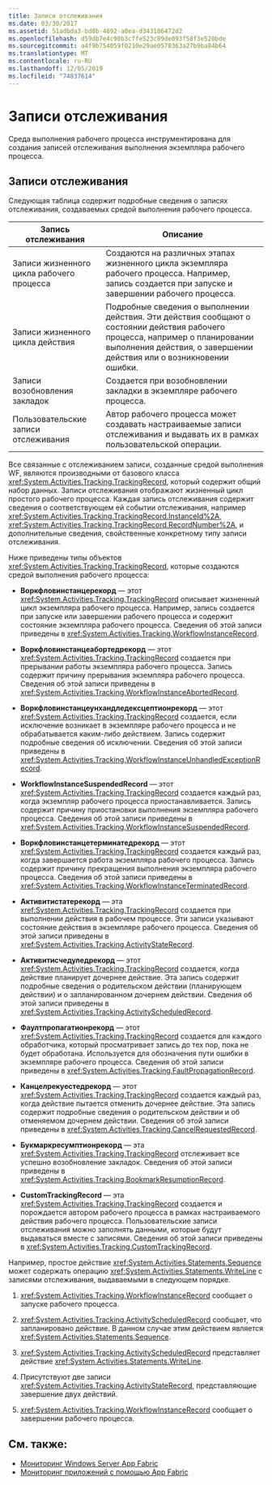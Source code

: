 ```yaml
---
title: Записи отслеживания
ms.date: 03/30/2017
ms.assetid: 51adbda3-bd8b-4892-a8ea-d343186472d2
ms.openlocfilehash: d59db7e4c90b3cffe523c89de093f58f3e520bde
ms.sourcegitcommit: a4f9b754059f0210e29ae0578363a27b9ba84b64
ms.translationtype: MT
ms.contentlocale: ru-RU
ms.lasthandoff: 12/05/2019
ms.locfileid: "74837614"
---
```

# <a name="tracking-records"></a>Записи отслеживания
Среда выполнения рабочего процесса инструментирована для создания записей отслеживания выполнения экземпляра рабочего процесса.  
  
## <a name="tracking-records"></a>Записи отслеживания  
 Следующая таблица содержит подробные сведения о записях отслеживания, создаваемых средой выполнения рабочего процесса.  
  
|Запись отслеживания|Описание|  
|---------------------|-----------------|  
|Записи жизненного цикла рабочего процесса|Создаются на различных этапах жизненного цикла экземпляра рабочего процесса. Например, запись создается при запуске и завершении рабочего процесса.|  
|Записи жизненного цикла действия|Подробные сведения о выполнении действия. Эти действия сообщают о состоянии действия рабочего процесса, например о планировании выполнения действия, о завершении действия или о возникновении ошибки.|  
|Записи возобновления закладок|Создается при возобновлении закладки в экземпляре рабочего процесса.|  
|Пользовательские записи отслеживания|Автор рабочего процесса может создавать настраиваемые записи отслеживания и выдавать их в рамках пользовательской операции.|  
  
 Все связанные с отслеживанием записи, созданные средой выполнения WF, являются производными от базового класса <xref:System.Activities.Tracking.TrackingRecord>, который содержит общий набор данных. Записи отслеживания отображают жизненный цикл простого рабочего процесса. Каждая запись отслеживания содержит сведения о соответствующем ей событии отслеживания, например <xref:System.Activities.Tracking.TrackingRecord.InstanceId%2A>, <xref:System.Activities.Tracking.TrackingRecord.RecordNumber%2A>, и дополнительные сведения, свойственные конкретному типу записи отслеживания.  
  
 Ниже приведены типы объектов <xref:System.Activities.Tracking.TrackingRecord>, которые создаются средой выполнения рабочего процесса:  
  
- **Воркфловинстанцерекорд** — этот <xref:System.Activities.Tracking.TrackingRecord> описывает жизненный цикл экземпляра рабочего процесса. Например, запись создается при запуске или завершении рабочего процесса и содержит состояние экземпляра рабочего процесса. Сведения об этой записи приведены в <xref:System.Activities.Tracking.WorkflowInstanceRecord>.  
  
- **Воркфловинстанцеабортедрекорд** — этот <xref:System.Activities.Tracking.TrackingRecord> создается при прерывании работы экземпляра рабочего процесса. Запись содержит причину прерывания экземпляра рабочего процесса. Сведения об этой записи приведены в <xref:System.Activities.Tracking.WorkflowInstanceAbortedRecord>.  
  
- **Воркфловинстанцеунхандледексцептионрекорд** — этот <xref:System.Activities.Tracking.TrackingRecord> создается, если исключение возникает в экземпляре рабочего процесса и не обрабатывается каким-либо действием. Запись содержит подробные сведения об исключении. Сведения об этой записи приведены в <xref:System.Activities.Tracking.WorkflowInstanceUnhandledExceptionRecord>.  
  
- **WorkflowInstanceSuspendedRecord** — этот <xref:System.Activities.Tracking.TrackingRecord> создается каждый раз, когда экземпляр рабочего процесса приостанавливается. Запись содержит причину приостановки выполнения экземпляра рабочего процесса. Сведения об этой записи приведены в <xref:System.Activities.Tracking.WorkflowInstanceSuspendedRecord>.  
  
- **Воркфловинстанцетерминатедрекорд** — этот <xref:System.Activities.Tracking.TrackingRecord> создается каждый раз, когда завершается работа экземпляра рабочего процесса. Запись содержит причину прекращения выполнения экземпляра рабочего процесса. Сведения об этой записи приведены в <xref:System.Activities.Tracking.WorkflowInstanceTerminatedRecord>.  
  
- **Активитистатерекорд** — эта <xref:System.Activities.Tracking.TrackingRecord> создается при выполнении действия в рабочем процессе. Эти записи указывают состояние действия в экземпляре рабочего процесса. Сведения об этой записи приведены в <xref:System.Activities.Tracking.ActivityStateRecord>.  
  
- **Активитисчедуледрекорд** — этот <xref:System.Activities.Tracking.TrackingRecord> создается, когда действие планирует дочернее действие. Эта запись содержит подробные сведения о родительском действии (планирующем действии) и о запланированном дочернем действии. Сведения об этой записи приведены в <xref:System.Activities.Tracking.ActivityScheduledRecord>.  
  
- **Фаултпропагатионрекорд** — этот <xref:System.Activities.Tracking.TrackingRecord> создается для каждого обработчика, который просматривает запись до тех пор, пока не будет обработана. Используется для обозначения пути ошибки в экземпляре рабочего процесса. Сведения об этой записи приведены в <xref:System.Activities.Tracking.FaultPropagationRecord>.  
  
- **Канцелрекуестедрекорд** — этот <xref:System.Activities.Tracking.TrackingRecord> создается каждый раз, когда действие пытается отменить дочернее действие. Эта запись содержит подробные сведения о родительском действии и об отменяемом дочернем действии. Сведения об этой записи приведены в <xref:System.Activities.Tracking.CancelRequestedRecord>.  
  
- **Букмаркресумптионрекорд** — эта <xref:System.Activities.Tracking.TrackingRecord> отслеживает все успешно возобновление закладок. Сведения об этой записи приведены в <xref:System.Activities.Tracking.BookmarkResumptionRecord>.  
  
- **CustomTrackingRecord** — эта <xref:System.Activities.Tracking.TrackingRecord> создается и порождается автором рабочего процесса в рамках настраиваемого действия рабочего процесса. Пользовательские записи отслеживания можно заполнять данными, которые будут выдаваться вместе с записями. Сведения об этой записи приведены в <xref:System.Activities.Tracking.CustomTrackingRecord>.  
  
 Например, простое действие <xref:System.Activities.Statements.Sequence> может содержать операцию <xref:System.Activities.Statements.WriteLine> с записями отслеживания, выдаваемыми в следующем порядке.  
  
1. <xref:System.Activities.Tracking.WorkflowInstanceRecord> сообщает о запуске рабочего процесса.  
  
2. <xref:System.Activities.Tracking.ActivityScheduledRecord> сообщает, что запланировано действие. В данном случае этим действием является <xref:System.Activities.Statements.Sequence>.  
  
3. <xref:System.Activities.Tracking.ActivityScheduledRecord> представляет действие <xref:System.Activities.Statements.WriteLine>.  
  
4. Присутствуют две записи <xref:System.Activities.Tracking.ActivityStateRecord>, представляющие завершение двух действий.  
  
5. <xref:System.Activities.Tracking.WorkflowInstanceRecord> сообщает о завершении рабочего процесса.  
  
## <a name="see-also"></a>См. также:

- [Мониторинг Windows Server App Fabric](https://docs.microsoft.com/previous-versions/appfabric/ee677251(v=azure.10))
- [Мониторинг приложений с помощью App Fabric](https://docs.microsoft.com/previous-versions/appfabric/ee677276(v=azure.10))
